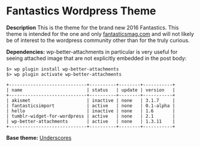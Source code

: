 Fantastics Wordpress Theme
===

**Description**
This is the theme for the brand new 2016 Fantastics. This theme is intended for the one and only [fantasticsmag.com](http://fantasticsmag.com) and will not
likely be of interest to the wordpress community other than for the truly curious.

**Dependencies:**
wp-better-attachments in particular is very useful for seeing attached image that are not explicitly embedded in the post body:

```
$> wp plugin install wp-better-attachments
$> wp plugin activate wp-better-attachments
```

```
+-----------------------------+----------+--------+-----------+
| name                        | status   | update | version   |
+-----------------------------+----------+--------+-----------+
| akismet                     | inactive | none   | 3.1.7     |
| fantasticsimport            | active   | none   | 0.1-alpha |
| hello                       | inactive | none   | 1.6       |
| tumblr-widget-for-wordpress | active   | none   | 2.1       |
| wp-better-attachments       | active   | none   | 1.3.11    |
+-----------------------------+----------+--------+-----------+
```

**Base theme:**
[Underscores](http://underscores.me/)

